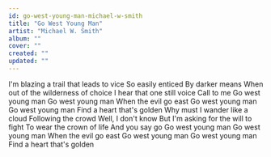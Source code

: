 ```yaml
---
id: go-west-young-man-michael-w-smith
title: "Go West Young Man"
artist: "Michael W. Smith"
album: ""
cover: ""
created: ""
updated: ""
---
```


I'm blazing a trail that leads to vice
So easily enticed
By darker means
When out of the wilderness of choice
I hear that one still voice
Call to me
Go west young man
Go west young man
When the evil go east
Go west young man
Go west young man
Find a heart that's golden
Why must I wander like a cloud
Following the crowd
Well, I don't know
But I'm asking for the will to fight
To wear the crown of life
And you say go
Go west young man
Go west young man
When the evil go east
Go west young man
Go west young man
Find a heart that's golden